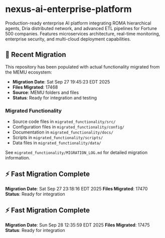 # nexus-ai-enterprise-platform
Production-ready enterprise AI platform integrating ROMA hierarchical agents, Dria distributed network, and advanced ETL pipelines for Fortune 500 companies. Features microservices architecture, real-time monitoring, enterprise security, and multi-cloud deployment capabilities.

## 🔄 Recent Migration

This repository has been populated with actual functionality migrated from the MEMU ecosystem:

- **Migration Date**: Sat Sep 27 19:45:23 EDT 2025
- **Files Migrated**:    17468
- **Source**: MEMU folders and files
- **Status**: Ready for integration and testing

### Migrated Functionality
- Source code files in `migrated_functionality/src/`
- Configuration files in `migrated_functionality/config/`
- Documentation in `migrated_functionality/docs/`
- Scripts in `migrated_functionality/scripts/`
- Data files in `migrated_functionality/data/`

See `migrated_functionality/MIGRATION_LOG.md` for detailed migration information.


## ⚡ Fast Migration Complete

**Migration Date**: Sat Sep 27 23:18:16 EDT 2025
**Files Migrated**:    17470
**Status**: Ready for integration


## ⚡ Fast Migration Complete

**Migration Date**: Sun Sep 28 12:35:59 EDT 2025
**Files Migrated**:    17475
**Status**: Ready for integration

